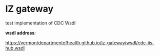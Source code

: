 # IZ gateway

test implementation of CDC Wsdl

**wsdl address**:

https://vermontdepartmentofhealth.github.io/iz-gateway/wsdl/cdc-iis-hub.wsdl

